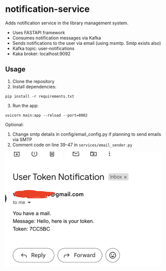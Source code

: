 # notification-service #

Adds notification service in the library management system.

- Uses FASTAPI framework
- Consumes notification messages via Kafka
- Sends notifications to the user via email (using msmtp. Smtp exists also)
- Kafka topic: user-notifications
- Kaka broker: localhost:9092

## Usage
1. Clone the repository
2. Install dependencies:
```
pip install -r requirements.txt
```
3. Run the app:
```
uvicorn main:app --reload --port=8002
```
Optional:
1. Change smtp details in config/email_config.py if planning to send emails via SMTP
2. Comment code on line 39-47 in `services/email_sender.py` 

![sample_email.png](https://github.com/Vheekey/notification-service/blob/main/sample_email.png)